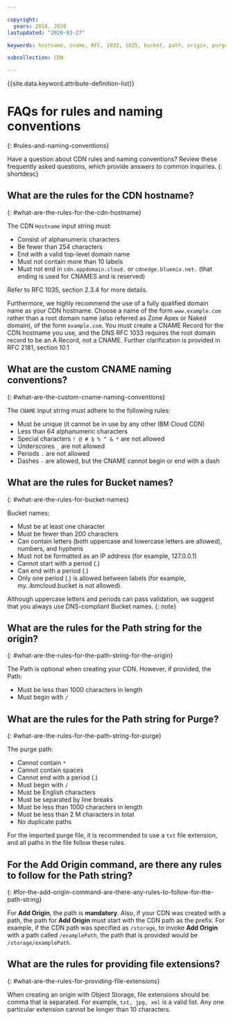 ```yaml
---

copyright:
  years: 2018, 2020
lastupdated: "2020-03-27"

keywords: hostname, cname, RFC, 1033, 1035, bucket, path, origin, purge, alphanumeric, top-level domain

subcollection: CDN

---
```


{{site.data.keyword.attribute-definition-list}}

# FAQs for rules and naming conventions
{: #rules-and-naming-conventions}

Have a question about CDN rules and naming conventions? Review these frequently asked questions, which provide answers to common inquiries.
{: shortdesc}

## What are the rules for the CDN hostname?
{: #what-are-the-rules-for-the-cdn-hostname}

The CDN `Hostname` input string must:

* Consist of alphanumeric characters
* Be fewer than 254 characters
* End with a valid top-level domain name
* Must not contain more than 10 labels
* Must not end in `cdn.appdomain.cloud.` or `cdnedge.bluemix.net.` (that ending is used for CNAMES and is reserved)

Refer to RFC 1035, section 2.3.4 for more details.

Furthermore, we highly recommend the use of a fully qualified domain name as your CDN hostname. Choose a name of the form `www.example.com` rather than a root domain name (also referred as Zone Apex or Naked domain), of the form `example.com`. You must create a CNAME Record for the CDN hostname you use, and the DNS RFC 1033 requires the root domain record to be an A Record, not a CNAME. Further clarification is provided in RFC 2181, section 10.1

## What are the custom CNAME naming conventions?
{: #what-are-the-custom-cname-naming-conventions}

The `CNAME` input string must adhere to the following rules:

* Must be unique (it cannot be in use by any other IBM Cloud CDN)
* Less than 64 alphanumeric characters
* Special characters `! @ # $ % ^ & *` are not allowed
* Underscores `_` are not allowed
* Periods `.` are not allowed
* Dashes `-` are allowed, but the CNAME cannot begin or end with a dash

## What are the rules for Bucket names?
{: #what-are-the-rules-for-bucket-names}

Bucket names:

* Must be at least one character
* Must be fewer than 200 characters
* Can contain letters (both uppercase and lowercase letters are allowed), numbers, and hyphens
* Must not be formatted as an IP address (for example, 127.0.0.1)
* Cannot start with a period (.)
* Can end with a period (.)
* Only one period (.) is allowed between labels (for example, my..ibmcloud.bucket is not allowed).

Although uppercase letters and periods can pass validation, we suggest that you always use DNS-compliant Bucket names.
{: note}

## What are the rules for the Path string for the origin?
{: #what-are-the-rules-for-the-path-string-for-the-origin}

The Path is optional when creating your CDN. However, if provided, the Path:

* Must be less than 1000 characters in length
* Must begin with `/`

## What are the rules for the Path string for Purge?
{: #what-are-the-rules-for-the-path-string-for-purge}

The purge path:

* Cannot contain `*`
* Cannot contain spaces
* Cannot end with a period (.)
* Must begin with `/`
* Must be English characters
* Must be separated by line breaks
* Must be less than 1000 characters in length
* Must be less than 2 M characters in total
* No duplicate paths

For the imported purge file, it is recommended to use a `txt` file extension, and all paths in the file follow these rules.

## For the **Add Origin** command, are there any rules to follow for the Path string?
{: #for-the-add-origin-command-are-there-any-rules-to-follow-for-the-path-string}

For **Add Origin**, the path is **mandatory**. Also, if your CDN was created with a path, the path for **Add Origin** must start with the CDN path as the prefix. For example, if the CDN path was specified as `/storage`, to invoke **Add Origin** with a path called `/examplePath`, the path that is provided would be `/storage/examplePath`.

## What are the rules for providing file extensions?
{: #what-are-the-rules-for-providing-file-extensions}

When creating an origin with Object Storage, file extensions should be comma that is separated. For example, `txt, jpg, xml` is a valid list. Any one particular extension cannot be longer than 10 characters.
